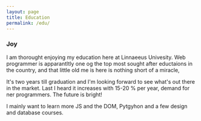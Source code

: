 ```yaml
---
layout: page
title: Education
permalink: /edu/
---
```

### Joy

I am thorought enjoying my education here at Linnaeeus Univesity. Web programmer is apparantltly one og the top most 
sought after eductaions in the country, and that little old me is here is nothing short of a miracle,

It's two years till graduation and I'm looking forward to see what's out there in the market. Last I heard it 
increases with 15-20 % per year, demand for ner programmers. The future is bright!

I mainly want to learn more JS and the DOM, Pytgyhon and a few design and database courses.

